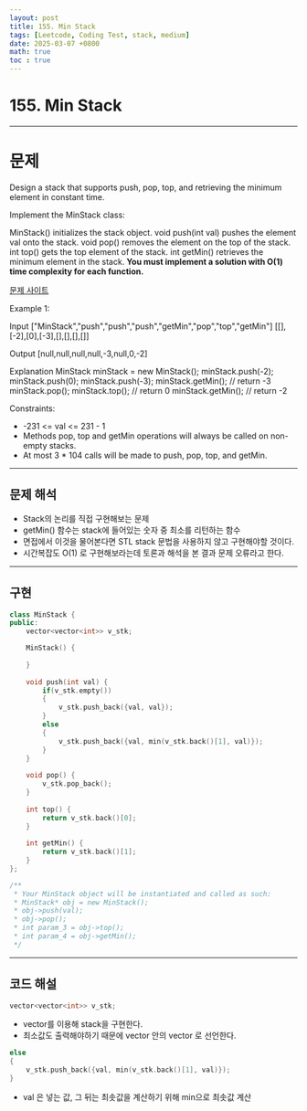 ```yaml
---
layout: post
title: 155. Min Stack
tags: [Leetcode, Coding Test, stack, medium]
date: 2025-03-07 +0800
math: true
toc : true
---
```



# 155. Min Stack


****


# 문제
Design a stack that supports push, pop, top, and retrieving the minimum element in constant time.

Implement the MinStack class:

MinStack() initializes the stack object.
void push(int val) pushes the element val onto the stack.
void pop() removes the element on the top of the stack.
int top() gets the top element of the stack.
int getMin() retrieves the minimum element in the stack.
**You must implement a solution with O(1) time complexity for each function.**

[문제 사이트](https://leetcode.com/problems/min-stack/description/?envType=study-plan-v2&envId=top-interview-150)

Example 1:

Input
["MinStack","push","push","push","getMin","pop","top","getMin"]
[[],[-2],[0],[-3],[],[],[],[]]

Output
[null,null,null,null,-3,null,0,-2]

Explanation
MinStack minStack = new MinStack();
minStack.push(-2);
minStack.push(0);
minStack.push(-3);
minStack.getMin(); // return -3
minStack.pop();
minStack.top();    // return 0
minStack.getMin(); // return -2
 

Constraints:

- -231 <= val <= 231 - 1
- Methods pop, top and getMin operations will always be called on non-empty stacks.
- At most 3 * 104 calls will be made to push, pop, top, and getMin.




****


## 문제 해석
- Stack의 논리를 직접 구현해보는 문제
- getMin() 함수는 stack에 들어있는 숫자 중 최소를 리턴하는 함수
- 면접에서 이것을 물어본다면 STL stack 문법을 사용하지 않고 구현해야할 것이다.
- 시간복잡도 O(1) 로 구현해보라는데 토론과 해석을 본 결과 문제 오류라고 한다.



****


## 구현

```cpp
class MinStack {
public:
    vector<vector<int>> v_stk;

    MinStack() {
        
    }
    
    void push(int val) {
        if(v_stk.empty())
        {
            v_stk.push_back({val, val});
        }    
        else
        {
            v_stk.push_back({val, min(v_stk.back()[1], val)});
        }
    }
    
    void pop() {
        v_stk.pop_back();
    }
    
    int top() {
        return v_stk.back()[0];
    }
    
    int getMin() {
        return v_stk.back()[1];
    }
};

/**
 * Your MinStack object will be instantiated and called as such:
 * MinStack* obj = new MinStack();
 * obj->push(val);
 * obj->pop();
 * int param_3 = obj->top();
 * int param_4 = obj->getMin();
 */
```



****


## 코드 해설

```cpp
vector<vector<int>> v_stk;
```
- vector를 이용해 stack을 구현한다.
- 최소값도 출력해야하기 때문에 vector 안의 vector 로 선언한다.


```cpp
else
{
    v_stk.push_back({val, min(v_stk.back()[1], val)});
}
```
- val 은 넣는 값, 그 뒤는 최솟값을 계산하기 위해 min으로 최솟값 계산

